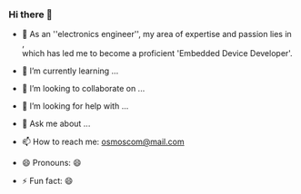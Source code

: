 ### Hi there 👋


- 🔭 As an ''electronics engineer'', my area of expertise and passion lies in <Reverse Engineering>,  
      which has led me to become a proficient 'Embedded Device Developer'.

- 🌱 I’m currently learning ...

- 👯 I’m looking to collaborate on ...

- 🤔 I’m looking for help with ...

- 💬 Ask me about ...

- 📫 How to reach me: osmoscom@mail.com

- 😄 Pronouns: 😄

- ⚡ Fun fact: 😄

